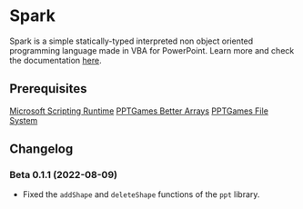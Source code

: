 # Spark
Spark is a simple statically-typed interpreted non object oriented programming language made in VBA for PowerPoint.
Learn more and check the documentation [here](https://pptgamespt.wixsite.com/pptg-coding/spark).

##  Prerequisites
[Microsoft Scripting Runtime](https://pptgamespt.wixsite.com/pptg-coding/tutorial-enable-dictionary)
[PPTGames Better Arrays](https://pptgamespt.wixsite.com/pptg-coding/better-arrays)
[PPTGames File System](https://pptgamespt.wixsite.com/pptg-coding/file-sys)


## Changelog

### Beta 0.1.1 (2022-08-09)
- Fixed the `addShape` and `deleteShape` functions of the `ppt` library.
